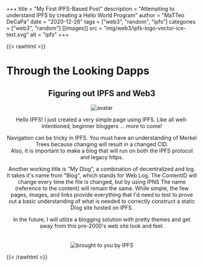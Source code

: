 +++
title = "My First IPFS-Based Post"
description = "Attempting to understand IPFS by creating a Hello World Program"
author = "MaTTeo DeCaPa"
date = "2020-12-28"
tags = ["web3", "random", "ipfs"]
categories = ["web3", "random"]
[[images]]
  src = "img/web3/ipfs-logo-vector-ice-text.svg"
  alt = "ipfs"
+++

{{< rawhtml >}}
    <h1>Through the Looking Dapps</h1>
    <center>
        <h2>Figuring out IPFS and Web3</h2>
        <img src="../img/run-avatar.png" alt="avatar" />
        <br />
    <p>
        Hello IPFS! I just created a very simple page using IPFS. Like all well-intentioned, beginner bloggers ... more to come!
    </p>
    <p>
        Navigation can be tricky in IPFS.  You must have an understanding of Merkel Trees because changing will result in a changed CID.  
            Also, it is important to make a blog that will run on both the IPFS protocol and legacy https. 
    </p>
    <p>
        Another working title is "My Dlog", a combination of decentralized and log.  It takes it's name from "Blog", which stands for Web Log.  The ContentID will change every time the file is changed, but by using IPNS The name (reference to the content) will remain the same.
        While simple, the few pages, images, and links provide everything that I'd need to test to prove out a basic understanding of what is needed to correctly construct a static Dlog site hosted on IPFS.
    </p>
    <p>
        <!-- try different links-->
        In the future, I will utilze a blogging solution with pretty themes and get away  from this pre-2000's web site look and feel.
        <br />
        <br />
        <br />
        <img src="../img/ipfs-logo-vector-ice-text.svg" alt="brought to you by IPFS" />
        <br />
    </p>
    </center>
{{< /rawhtml >}}